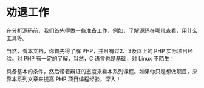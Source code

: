 # 劝退工作

在分析源码前，我们首先得做一些准备工作，例如，了解源码在哪儿查看，用什么工具等。

当然，看本文档，你首先得了解 PHP，并且有过2、3及以上的 PHP 实际项目经验。对 PHP 有一定的了解，当然，C 语言也是基础，对 Linux 不陌生！

具备基本的条件，然后带着辩证的态度来看本系列课程。如果你只是想做项目，来靠本系列文章来提高 PHP 项目编程经验，深入！